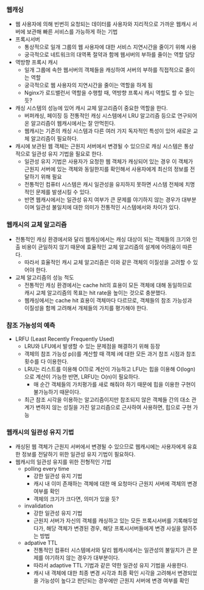 ### 웹캐싱
- 웹 사용자에 의해 빈번히 요청되는 데이터를 사용자와 지리적으로 가까운 웹캐시 서버에 보관해 빠른 서비스를 가능하게 하는 기법
- 프록시서버
  - 통상적으로 일개 그룹의 웹 사용자에 대한 서비스 지연시간을 줄이기 위해 사용
  - 궁극적으로 네트워크의 대역폭 절약과 함께 웹서버의 부하를 줄이는 역할 담당
- 역방향 프록시 캐시
  - 일개 그룹에 속한 웹서버의 객체들을 캐싱하여 서버의 부하를 직접적으로 줄이는 역할
  - 궁극적으로 웹 사용자의 지연시간을 줄이는 역할을 하게 됨
  - Nginx가 로드밸런서 역할을 수행할 때, 역방향 프록시 캐시 역할도 할 수 있는 듯?
- 캐싱 시스템의 성능에 있어 캐시 교체 알고리즘이 중요한 역할을 한다.
  - 버퍼캐싱, 페이징 등 전통적인 캐싱 시스템에서 LRU 알고리즘 등으로 연구되어 온 알고리즘이 웹캐시에서는 잘 안먹힌다.
  - 웹캐시는 기존의 캐싱 시스템과 다른 여러 가지 독자적인 특성이 있어 새로운 교체 알고리즘이 필요하다.
- 캐시에 보관된 웹 객체는 근원지 서버에서 변경될 수 있으므로 캐싱 시스템은 통상적으로 일관성 유지 기법을 필요로 한다.
  - 일관성 유지 기법은 사용자가 요청한 웹 객체가 캐싱되어 있는 경우 이 객체가 근원지 서버에 있는 객체와 동일한지를 확인해서 사용자에게 최신의 정보를 전달하기 위해 필요
  - 전통적인 컴퓨터 시스템은 캐시 일관성을 유지하지 못하면 시스템 전체에 치명적인 문제를 발생시킬 수 있다.
  - 반면 웹캐시에서는 일관성 유지 여부가 큰 문제를 야기하지 않는 경우가 대부분이며 일관성 불일치에 대한 의미가 전통적인 시스템에서와 차이가 있다.

### 웹캐시의 교체 알고리즘
- 전통적인 캐싱 환경에서와 달리 웹캐싱에서는 캐싱 대상이 되는 객체들의 크기와 인출 비용이 균일하지 않기 때문에 효율적인 교체 알고리즘의 설계에 어려움이 따른다.
  - 따라서 효율적인 캐시 교체 알고리즘은 이와 같은 객체의 이질성을 고려할 수 있어야 한다.
- 교체 알고리즘의 성능 척도
  - 전통적인 캐싱 환경에서는 cache hit의 효용이 모든 객체에 대해 동일하므로 캐시 교체 알고리즘의 목표는 hit rate을 높이는 것으로 충분했다.
  - 웹캐싱에서는 cache hit 효용이 객체마다 다르므로, 객체들의 참조 가능성과 이질성을 함께 고려해서 개체들의 가치를 평가해야 한다.

### 참조 가능성의 예측
- LRFU (Least Recently Frequently Used)
  - LRU와 LFU에서 발생할 수 있는 문제점을 해결하기 위해 등장
  - 객체의 참조 가능성 p(i)를 계산할 때 객체 i에 대한 모든 과거 참조 시점과 참조 횟수를 다 이용한다.
  - LRU는 리스트를 이용해 O(1)로 계산이 가능하고 LFU는 힙을 이용해 O(logn)으로 계산이 가능한 반면, LRFU는 O(n)이 필요하다.
    - 매 순간 객체들의 가치평가를 새로 해줘야 하기 때문에 힙을 이용한 구현이 불가능하기 때문이다.
  - 최근 참조 시각을 이용하는 알고리즘이지만 참조되지 않은 객체들 간의 대소 관계가 변하지 않는 성질을 가진 알고리즘으로 근사하여 사용하면, 힙으로 구현 가능

### 웹캐시의 일관성 유지 기법
- 캐싱된 웹 객체가 근원지 서버에서 변경될 수 있으므로 웹캐시에는 사용자에게 유효한 정보를 전달하기 위한 일관성 유지 기법이 필요하다.
- 웹캐시의 일관성 유지를 위한 전형적인 기법
  - polling every time
    - 강한 일관성 유지 기법
    - 캐시 내 이미 존재하는 객체에 대한 매 요청마다 근원지 서버에 객체의 변경 여부를 확인
    - 객체의 크기가 크다면, 의미가 있을 듯?
  - invalidation
    - 강한 일관성 유지 기법
    - 근원지 서버가 자신의 객체를 캐싱하고 있는 모든 프록시서버를 기록해두었다가, 해당 객체가 변경된 경우, 해당 프록시서버들에게 변경 사실을 알려주는 방법
  - adpative TTL
    - 전통적인 컴퓨터 시스템에서와 달리 웹캐시에서는 일관성의 불일치가 큰 문제를 야기하지 않는 경우가 대부분이다.
    - 따라서 adaptive TTL 기법과 같은 약한 일관성 유지 기법을 사용한다.
    - 캐시 내 객체에 대한 최종 변경 시각과 최종 확인 시각을 고려해서 변경되었을 가능성이 높다고 판단되는 경우에만 근원지 서버에 변경 여부를 확인
